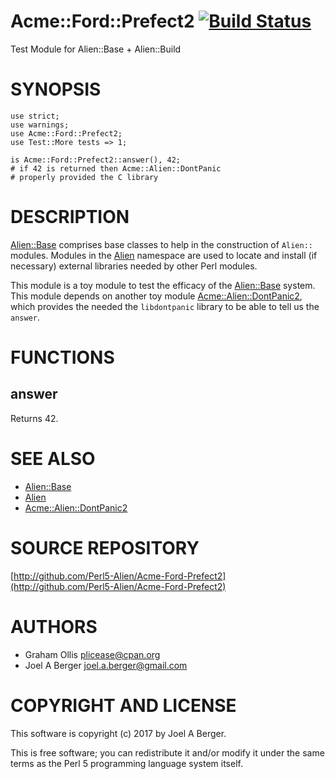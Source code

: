 # Acme::Ford::Prefect2 [![Build Status](https://secure.travis-ci.org/plicease/Acme-Ford-Prefect2.png)](http://travis-ci.org/plicease/Acme-Ford-Prefect2)

Test Module for Alien::Base + Alien::Build

# SYNOPSIS

    use strict;
    use warnings;
    use Acme::Ford::Prefect2;
    use Test::More tests => 1;

    is Acme::Ford::Prefect2::answer(), 42;
    # if 42 is returned then Acme::Alien::DontPanic
    # properly provided the C library

# DESCRIPTION

[Alien::Base](https://metacpan.org/pod/Alien::Base) comprises base classes to help in the construction of `Alien::` modules. Modules in the [Alien](https://metacpan.org/pod/Alien) namespace are used to locate and install (if necessary) external libraries needed by other Perl modules.

This module is a toy module to test the efficacy of the [Alien::Base](https://metacpan.org/pod/Alien::Base) system. This module depends on another toy module [Acme::Alien::DontPanic2](https://metacpan.org/pod/Acme::Alien::DontPanic2), which provides the needed the `libdontpanic` library to be able to tell us the `answer`.

# FUNCTIONS

## answer

Returns 42.

# SEE ALSO

- [Alien::Base](https://metacpan.org/pod/Alien::Base)
- [Alien](https://metacpan.org/pod/Alien)
- [Acme::Alien::DontPanic2](https://metacpan.org/pod/Acme::Alien::DontPanic2)

# SOURCE REPOSITORY

[http://github.com/Perl5-Alien/Acme-Ford-Prefect2](http://github.com/Perl5-Alien/Acme-Ford-Prefect2)

# AUTHORS

- Graham Ollis <plicease@cpan.org>
- Joel A Berger <joel.a.berger@gmail.com>

# COPYRIGHT AND LICENSE

This software is copyright (c) 2017 by Joel A Berger.

This is free software; you can redistribute it and/or modify it under
the same terms as the Perl 5 programming language system itself.

